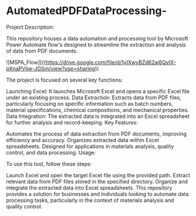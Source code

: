 # AutomatedPDFDataProcessing-
Project Description:

This repository houses a data automation and processing tool by Microsoft Power Automate flow's designed to streamline the extraction and analysis of data from PDF documents. 

![MSPA_Flow][((https://drive.google.com/file/d/1yIXwyBZd62ai6QvIX-pXnaPVjjw-JGSm/view?usp=sharing))

The project is focused on several key functions:

Launching Excel: It launches Microsoft Excel and opens a specific Excel file under an existing process.
Data Extraction: Extracts data from PDF files, particularly focusing on specific information such as batch numbers, material specifications, chemical compositions, and mechanical properties.
Data Integration: The extracted data is integrated into an Excel spreadsheet for further analysis and record-keeping.
Key Features:

Automates the process of data extraction from PDF documents, improving efficiency and accuracy.
Organizes extracted data within Excel spreadsheets.
Designed for applications in materials analysis, quality control, and data processing.
Usage:

To use this tool, follow these steps:

Launch Excel and open the target Excel file using the provided path.
Extract relevant data from PDF files stored in the specified directory.
Organize and integrate the extracted data into Excel spreadsheets.
This repository provides a solution for businesses and individuals looking to automate data processing tasks, particularly in the context of materials analysis and quality control.


